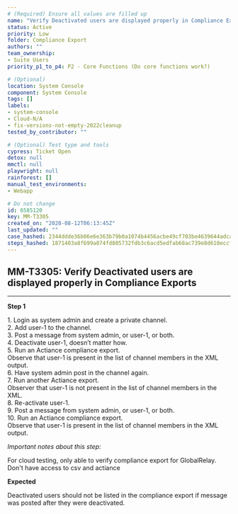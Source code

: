 ```yaml
---
# (Required) Ensure all values are filled up
name: "Verify Deactivated users are displayed properly in Compliance Exports"
status: Active
priority: Low
folder: Compliance Export
authors: ""
team_ownership: 
- Suite Users
priority_p1_to_p4: P2 - Core Functions (Do core functions work?)

# (Optional)
location: System Console
component: System Console
tags: []
labels: 
- system-console
- Cloud-N/A
- fix-versions-not-empty-2022cleanup
tested_by_contributor: ""

# (Optional) Test type and tools
cypress: Ticket Open
detox: null
mmctl: null
playwright: null
rainforest: []
manual_test_environments:
- Webapp

# Do not change
id: 6585120
key: MM-T3305
created_on: "2020-08-12T06:13:45Z"
last_updated: ""
case_hashed: 2344ddde36b06e6e363b79b0a1074b4456acbe49cf703be4639644adcace4fc8aa1577802ef9ebdddf969a09164eeba7
steps_hashed: 1871403a8f699a074fd805732fdb3c6acd5edfab68ac739e8d610eccf2cfb0d679d0258a2bed18c0eb11a0a1b1a628cd
---
```


<!-- (Auto-generated) Based on frontmatter's "key" and "name" -->

## MM-T3305: Verify Deactivated users are displayed properly in Compliance Exports

---

**Step 1**

1\. Login as system admin and create a private channel.\
2\. Add user-1 to the channel.\
3\. Post a message from system admin, or user-1, or both.\
4\. Deactivate user-1, doesn’t matter how.\
5\. Run an Actiance compliance export.\
Observe that user-1 is present in the list of channel members in the XML output.\
6\. Have system admin post in the channel again.\
7\. Run another Actiance export.\
Observer that user-1 is not present in the list of channel members in the XML.\
8\. Re-activate user-1.\
9\. Post a message from system admin, or user-1, or both.\
10\. Run an Actiance compliance export.\
Observe that user-1 is present in the list of channel members in the XML output.

_Important notes about this step:_

For cloud testing, only able to verify compliance export for GlobalRelay. Don't have access to csv and actiance

**Expected**

Deactivated users should not be listed in the compliance export if message was posted after they were deactivated.
